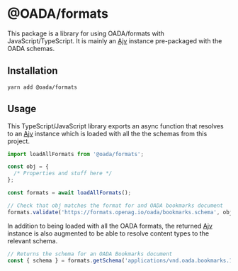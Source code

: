 # @OADA/formats

This package is a library for using OADA/formats with JavaScript/TypeScript.
It is mainly an [Ajv][] instance pre-packaged with the OADA schemas.

## Installation

```shell
yarn add @oada/formats
```

## Usage

This TypeScript/JavaScript library exports an async function
that resolves to an [Ajv][] instance
which is loaded with all the the schemas from this project.

```ts
import loadAllFormats from '@oada/formats';

const obj = {
  /* Properties and stuff here */
};

const formats = await loadAllFormats();

// Check that obj matches the format for and OADA bookmarks document
formats.validate('https://formats.openag.io/oada/bookmarks.schema', obj);
```

In addition to being loaded with all the OADA formats,
the returned [Ajv][] instance is also augmented to be able
to resolve content types to the relevant schema.

```ts
// Returns the schema for an OADA Bookmarks document
const { schema } = formats.getSchema('applications/vnd.oada.bookmarks.1+json');
```

[ajv]: https://github.com/epoberezkin/ajv#api
